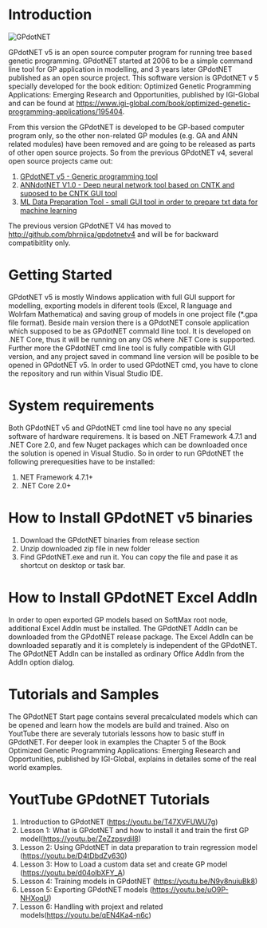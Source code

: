 # Introduction
![GPdotNET](https://github.com/bhrnjica/gpdotnet/blob/master/Net/GPdotNET.Wnd.App/Images/gpLogo_start2.png)

GPdotNET v5 is an open source computer program for running tree based genetic programming. GPdotNET started at 2006 to be a simple command line tool for GP application in modelling, and 3 years later GPdotNET published as an open source project. 
This software version is GPdotNET v 5 specially developed for the book edition: Optimized Genetic Programming Applications: Emerging Research and Opportunities, published by IGI-Global and can be found at https://www.igi-global.com/book/optimized-genetic-programming-applications/195404. 

From this version the GPdotNET is developed to be GP-based computer program only, so the other non-related GP modules (e.g. GA and ANN related modules) have been removed and are going to be released as parts of other open source projects. So from the previous GPdotNET v4, several open source projects came out:

1. [GPdotNET v5 - Generic programming tool](http://github.com/bhrnjica/gpdotnet)
2. [ANNdotNET V1.0 - Deep neural network tool based on CNTK and suposed to be CNTK GUI tool](http://github.com/bhrnjica/anndotnet)
3. [ML Data Preparation Tool - small GUI tool in order to prepare txt data for machine learning](http://github.com/bhrnjica/mldatapreparationtool)

The previous version GPdotNET V4 has moved to http://github.com/bhrnjica/gpdotnetv4 and will be for backward compatibitlity only. 
 

# Getting Started
GPdotNET v5 is mostly Windows application with full GUI support for modelling, exporting models in diferent tools (Excel, R language and Wolrfam Mathematica) and saving group of models in one project file (*.gpa file format). Beside main version there is a GPdotNET console application which supposed to be as GPdotNET commald lline tool. It is developed on .NET Core, thus it will be running on any OS where .NET Core is supported. Further more the GPdotNET cmd line tool is fully compatible with GUI version, and any project saved in command line version will be posible to be opened in GPdotNET v5. In order to used GPdotNET cmd, you have to clone the repository and run within Visual Studio IDE.

# System requirements
Both GPdotNET v5 and GPdotNET cmd line tool have no any special software of hardware requiremens. It is based on .NET Framework 4.7.1 and .NET Core 2.0, and few Nuget packages which can be downloaded once the solution is opened in Visual Studio.
So in order to run GPdotNET the following prerequesities have to be installed:

1. NET Framework 4.7.1+
2. .NET Core 2.0+

# How to Install GPdotNET v5 binaries

1. Download the GPdotNET binaries from release section
2. Unzip downloaded zip file in new folder
3. Find GPdotNET.exe and run it. You can copy the file and pase it as shortcut on desktop or task bar.

# How to Install GPdotNET Excel AddIn
In order to open exported GP models based on SoftMax root node, additional Excel AddIn must be installed. The GPdotNET AddIn can be downloaded from the GPdotNET release package. The Excel AddIn can be downloaded separatly and it is completely is independent of the GPdotNET. The GPdotNET AddIn can be installed as ordinary Office AddIn from the AddIn option dialog.

# Tutorials and Samples
The GPdotNET Start page contains several precalculated models which can be opened and learn how the models are build and trained. Also on YoutTube there are severaly tutorials lessons how to basic stuff in GPdotNET. For deeper look in examples the Chapter 5 of the Book Optimized Genetic Programming Applications: Emerging Research and Opportunities, published by IGI-Global, explains in detailes some of the real world examples.

# YoutTube GPdotNET Tutorials
1. Introduction to GPdotNET (https://youtu.be/T47XVFUWU7g)
2. Lesson 1: What is GPdotNET and how to install it and train the first GP model(https://youtu.be/ZeZzpsvdil8)
3. Lesson 2: Using GPdotNET in data preparation to train regression model (https://youtu.be/D4tDbdZv630) 
4. Lesson 3: How to Load a custom data set and create GP model (https://youtu.be/d04olbXFY_A)
5. Lesson 4: Training models in GPdotNET (https://youtu.be/N9y8nuiuBk8)
6. Lesson 5: Exporting GPdotNET models (https://youtu.be/uO9P-NHXoqU)
7. Lesson 6: Handling with projext and related models(https://youtu.be/qEN4Ka4-n6c) 
